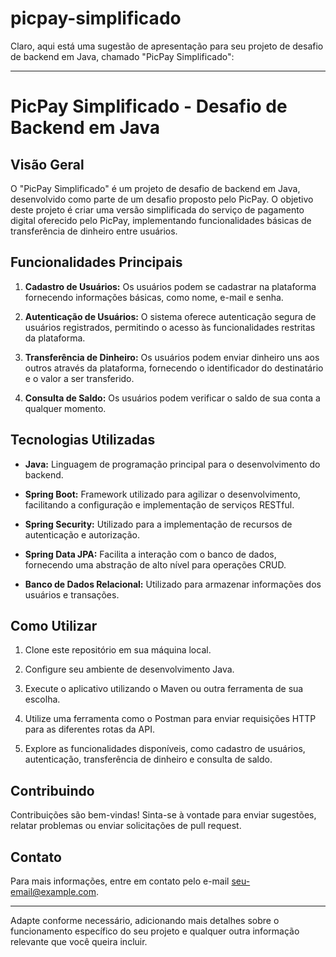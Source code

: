 # picpay-simplificado
Claro, aqui está uma sugestão de apresentação para seu projeto de desafio de backend em Java, chamado "PicPay Simplificado":

---

# PicPay Simplificado - Desafio de Backend em Java

## Visão Geral

O "PicPay Simplificado" é um projeto de desafio de backend em Java, desenvolvido como parte de um desafio proposto pelo PicPay. O objetivo deste projeto é criar uma versão simplificada do serviço de pagamento digital oferecido pelo PicPay, implementando funcionalidades básicas de transferência de dinheiro entre usuários.

## Funcionalidades Principais

1. **Cadastro de Usuários:** Os usuários podem se cadastrar na plataforma fornecendo informações básicas, como nome, e-mail e senha.
   
2. **Autenticação de Usuários:** O sistema oferece autenticação segura de usuários registrados, permitindo o acesso às funcionalidades restritas da plataforma.

3. **Transferência de Dinheiro:** Os usuários podem enviar dinheiro uns aos outros através da plataforma, fornecendo o identificador do destinatário e o valor a ser transferido.

4. **Consulta de Saldo:** Os usuários podem verificar o saldo de sua conta a qualquer momento.

## Tecnologias Utilizadas

- **Java:** Linguagem de programação principal para o desenvolvimento do backend.
  
- **Spring Boot:** Framework utilizado para agilizar o desenvolvimento, facilitando a configuração e implementação de serviços RESTful.

- **Spring Security:** Utilizado para a implementação de recursos de autenticação e autorização.

- **Spring Data JPA:** Facilita a interação com o banco de dados, fornecendo uma abstração de alto nível para operações CRUD.

- **Banco de Dados Relacional:** Utilizado para armazenar informações dos usuários e transações.

## Como Utilizar

1. Clone este repositório em sua máquina local.
   
2. Configure seu ambiente de desenvolvimento Java.

3. Execute o aplicativo utilizando o Maven ou outra ferramenta de sua escolha.

4. Utilize uma ferramenta como o Postman para enviar requisições HTTP para as diferentes rotas da API.

5. Explore as funcionalidades disponíveis, como cadastro de usuários, autenticação, transferência de dinheiro e consulta de saldo.

## Contribuindo

Contribuições são bem-vindas! Sinta-se à vontade para enviar sugestões, relatar problemas ou enviar solicitações de pull request.

## Contato

Para mais informações, entre em contato pelo e-mail [seu-email@example.com](mailto:seu-email@example.com).

---

Adapte conforme necessário, adicionando mais detalhes sobre o funcionamento específico do seu projeto e qualquer outra informação relevante que você queira incluir.
